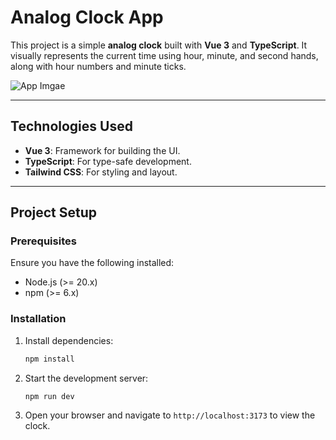 # Analog Clock App

This project is a simple **analog clock** built with **Vue 3** and **TypeScript**. It visually represents the current time using hour, minute, and second hands, along with hour numbers and minute ticks.

![App Imgae]('https://github.com/tahakhairy/analog-clock/blob/main/src/assets/images/app_image.png?raw=true' 'App Image')

---

## Technologies Used

- **Vue 3**: Framework for building the UI.
- **TypeScript**: For type-safe development.
- **Tailwind CSS**: For styling and layout.

---

## Project Setup

### Prerequisites

Ensure you have the following installed:

- Node.js (>= 20.x)
- npm (>= 6.x)

### Installation

1. Install dependencies:

   ```bash
   npm install
   ```

2. Start the development server:

   ```bash
   npm run dev
   ```

3. Open your browser and navigate to `http://localhost:3173` to view the clock.

